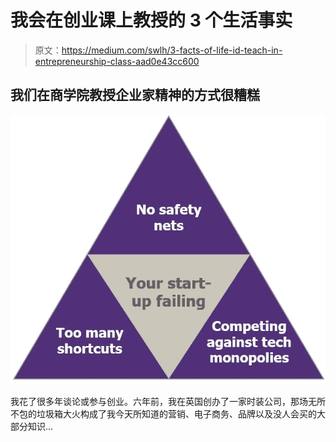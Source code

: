 # 我会在创业课上教授的 3 个生活事实

> 原文：<https://medium.com/swlh/3-facts-of-life-id-teach-in-entrepreneurship-class-aad0e43cc600>

## 我们在商学院教授企业家精神的方式很糟糕

![](img/3682f4bafb274407cb75189e48431fd0.png)

我花了很多年谈论或参与创业。六年前，我在英国创办了一家时装公司，那场无所不包的垃圾箱大火构成了我今天所知道的营销、电子商务、品牌以及没人会买的大部分知识…